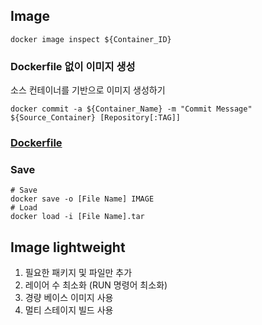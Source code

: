 ## Image

```shell
docker image inspect ${Container_ID}
```



### Dockerfile 없이 이미지 생성

소스 컨테이너를 기반으로 이미지 생성하기

```shell
docker commit -a ${Container_Name} -m "Commit Message" ${Source_Container} [Repository[:TAG]]
```



### [Dockerfile](https://docs.docker.com/engine/reference/builder/)



### Save

```shell
# Save
docker save -o [File Name] IMAGE
# Load
docker load -i [File Name].tar
```



## Image lightweight

1. 필요한 패키지 및 파일만 추가
2. 레이어 수 최소화 (RUN 명령어 최소화)
3. 경량 베이스 이미지 사용
4. 멀티 스테이지 빌드 사용
